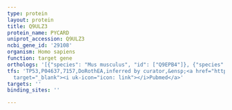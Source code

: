 ```yaml
---
type: protein
layout: protein
title: Q9ULZ3
protein_name: PYCARD
uniprot_accession: Q9ULZ3
ncbi_gene_id: '29108'
organism: Homo sapiens
function: target gene
orthologs: '[{"species": "Mus musculus", "id": ["Q9EPB4"]}, {"species": "Rattus norvegicus", "id": ["G3V8L1"]}]'
tfs: 'TP53,P04637,7157,DoRothEA,inferred by curator,&ensp;<a href="https://www.ncbi.nlm.nih.gov/pubmed/?term=18431400%5Buid%5D+OR+31340985%5Buid%5D"
  target="_blank"><i uk-icon="icon: link"></i>Pubmed</a>'
targets: ''
binding_sites: ''

---
```

